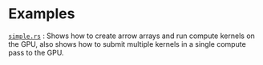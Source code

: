 # Examples
[`simple.rs`](simple.rs) : Shows how to create arrow arrays and run compute kernels on the GPU, also shows how to submit multiple kernels in a single compute pass to the GPU.